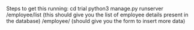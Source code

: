 Steps to get this running:
cd trial
python3 manage.py runserver
/employee/list (this should give you the list of employee details present in the database)
/employee/ (should give you the form to insert more data)
